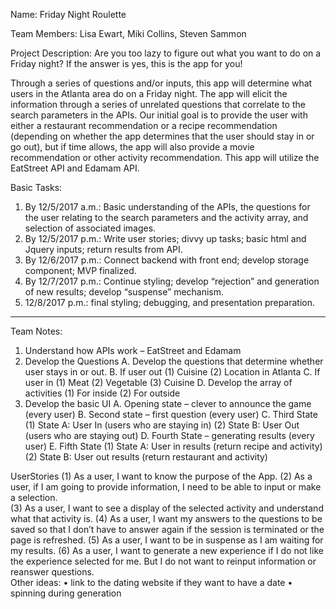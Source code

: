 Name:  Friday Night Roulette

Team Members:  Lisa Ewart, Miki Collins, Steven Sammon

Project Description:  Are you too lazy to figure out what you want to do on a Friday night?  If the answer is yes, this is the app for you!

Through a series of questions and/or inputs, this app will determine what users in the Atlanta area do on a Friday night.  The app will elicit the information through a series of unrelated questions that correlate to the search parameters in the APIs.  Our initial goal is to provide the user with either a restaurant recommendation or a recipe recommendation (depending on whether the app determines that the user should stay in or go out), but if time allows, the app will also provide a movie recommendation or other activity recommendation.  This app will utilize the EatStreet API and Edamam API.

Basic Tasks:

1.	By 12/5/2017 a.m.:  Basic understanding of the APIs, the questions for the user relating to the search parameters and the activity array, and selection of associated images.  
2.	By 12/5/2017 p.m.:  Write user stories; divvy up tasks; basic html and Jquery inputs; return results from API.
3.	By 12/6/2017 p.m.:  Connect backend with front end; develop storage component; MVP finalized.
4.	By 12/7/2017 p.m.:  Continue styling; develop “rejection” and generation of new results; develop “suspense” mechanism.
5.	12/8/2017 p.m.:  final styling; debugging, and presentation preparation.

______________________________
Team Notes:
1.	Understand how APIs work – EatStreet and Edamam
2.	Develop the Questions
A.	Develop the questions that determine whether user stays in or out.
B.	If user out
(1)	Cuisine
(2)	Location in Atlanta
C.	If user in
(1)	Meat 
(2)	Vegetable
(3)	Cuisine
D.	Develop the array of activities 
(1)	For inside
(2)	For outside
3.	Develop the basic UI
A.	Opening state – clever to announce the game (every user)
B.	Second state – first question (every user)
C.	Third State 
(1)	State A:  User In (users who are staying in)
(2)	State B:  User Out (users who are staying out)
D.	Fourth State – generating results (every user)
E.	Fifth State
(1)	State A:  User in results (return recipe and activity)
(2)	State B:  User out results (return restaurant and activity)

UserStories
(1)	As a user, I want to know the purpose of the App.
(2)	As a user, if I am going to provide information, I need to be able to input or make a selection.  
(3)	As a user, I want to see a display of the selected activity and understand what that activity is.
(4)	As a user, I want my answers to the questions to be saved so that I don’t have to answer again if the session is terminated or the page is refreshed.
(5)	As a user, I want to be in suspense as I am waiting for my results.
(6)	As a user, I want to generate a new experience if I do not like the experience selected for me.  But I do not want to reinput information or reanswer questions.  
Other ideas:
•	link to the dating website if they want to have a date
•	spinning during generation



